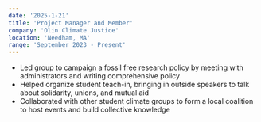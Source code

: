 ```yaml
---
date: '2025-1-21'
title: 'Project Manager and Member'
company: 'Olin Climate Justice'
location: 'Needham, MA'
range: 'September 2023 - Present'
---
```


- Led group to campaign a fossil free research policy by meeting with administrators and writing comprehensive policy
- Helped organize student teach-in, bringing in outside speakers to talk about solidarity, unions, and mutual aid
- Collaborated with other student climate groups to form a local coalition to host events and build collective knowledge
